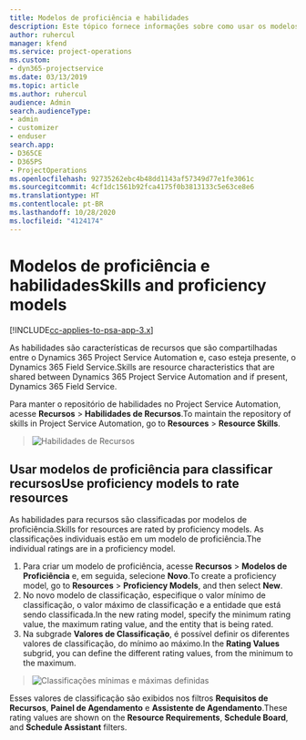 ```yaml
---
title: Modelos de proficiência e habilidades
description: Este tópico fornece informações sobre como usar os modelos de proficiência e habilidades.
author: ruhercul
manager: kfend
ms.service: project-operations
ms.custom:
- dyn365-projectservice
ms.date: 03/13/2019
ms.topic: article
ms.author: ruhercul
audience: Admin
search.audienceType:
- admin
- customizer
- enduser
search.app:
- D365CE
- D365PS
- ProjectOperations
ms.openlocfilehash: 92735262ebc4b48dd1143af57349d77e1fe3061c
ms.sourcegitcommit: 4cf1dc1561b92fca4175f0b3813133c5e63ce8e6
ms.translationtype: HT
ms.contentlocale: pt-BR
ms.lasthandoff: 10/28/2020
ms.locfileid: "4124174"
---
```

# <a name="skills-and-proficiency-models"></a><span data-ttu-id="c4c9f-103">Modelos de proficiência e habilidades</span><span class="sxs-lookup"><span data-stu-id="c4c9f-103">Skills and proficiency models</span></span>

[!INCLUDE[cc-applies-to-psa-app-3.x](../includes/cc-applies-to-psa-app-3x.md)]

<span data-ttu-id="c4c9f-104">As habilidades são características de recursos que são compartilhadas entre o Dynamics 365 Project Service Automation e, caso esteja presente, o Dynamics 365 Field Service.</span><span class="sxs-lookup"><span data-stu-id="c4c9f-104">Skills are resource characteristics that are shared between Dynamics 365 Project Service Automation and if present, Dynamics 365 Field Service.</span></span> 

<span data-ttu-id="c4c9f-105">Para manter o repositório de habilidades no Project Service Automation, acesse **Recursos** \> **Habilidades de Recursos**.</span><span class="sxs-lookup"><span data-stu-id="c4c9f-105">To maintain the repository of skills in Project Service Automation, go to **Resources** \> **Resource Skills**.</span></span> 

> ![Habilidades de Recursos](media/Resource-Management-image84.png)

## <a name="use-proficiency-models-to-rate-resources"></a><span data-ttu-id="c4c9f-107">Usar modelos de proficiência para classificar recursos</span><span class="sxs-lookup"><span data-stu-id="c4c9f-107">Use proficiency models to rate resources</span></span>

<span data-ttu-id="c4c9f-108">As habilidades para recursos são classificadas por modelos de proficiência.</span><span class="sxs-lookup"><span data-stu-id="c4c9f-108">Skills for resources are rated by proficiency models.</span></span> <span data-ttu-id="c4c9f-109">As classificações individuais estão em um modelo de proficiência.</span><span class="sxs-lookup"><span data-stu-id="c4c9f-109">The individual ratings are in a proficiency model.</span></span> 

1. <span data-ttu-id="c4c9f-110">Para criar um modelo de proficiência, acesse **Recursos** \> **Modelos de Proficiência** e, em seguida, selecione **Novo**.</span><span class="sxs-lookup"><span data-stu-id="c4c9f-110">To create a proficiency model, go to **Resources** \> **Proficiency Models**, and then select **New**.</span></span>
2. <span data-ttu-id="c4c9f-111">No novo modelo de classificação, especifique o valor mínimo de classificação, o valor máximo de classificação e a entidade que está sendo classificada.</span><span class="sxs-lookup"><span data-stu-id="c4c9f-111">In the new rating model, specify the minimum rating value, the maximum rating value, and the entity that is being rated.</span></span>
3. <span data-ttu-id="c4c9f-112">Na subgrade **Valores de Classificação**, é possível definir os diferentes valores de classificação, do mínimo ao máximo.</span><span class="sxs-lookup"><span data-stu-id="c4c9f-112">In the **Rating Values** subgrid, you can define the different rating values, from the minimum to the maximum.</span></span>

> ![Classificações mínimas e máximas definidas](media/Resource-Management-image85.png)

<span data-ttu-id="c4c9f-114">Esses valores de classificação são exibidos nos filtros **Requisitos de Recursos**, **Painel de Agendamento** e **Assistente de Agendamento**.</span><span class="sxs-lookup"><span data-stu-id="c4c9f-114">These rating values are shown on the **Resource Requirements**, **Schedule Board**, and **Schedule Assistant** filters.</span></span>
